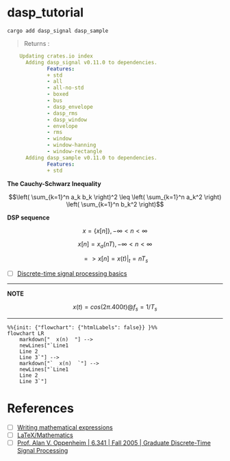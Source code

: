 # dasp_tutorial


```
cargo add dasp_signal dasp_sample
```
> Returns :
```yaml
    Updating crates.io index
      Adding dasp_signal v0.11.0 to dependencies.
             Features:
             + std
             - all
             - all-no-std
             - boxed
             - bus
             - dasp_envelope
             - dasp_rms
             - dasp_window
             - envelope
             - rms
             - window
             - window-hanning
             - window-rectangle
      Adding dasp_sample v0.11.0 to dependencies.
             Features:
             + std
```

**The Cauchy-Schwarz Inequality**

```math
\left( \sum_{k=1}^n a_k b_k \right)^2 \leq \left( \sum_{k=1}^n a_k^2 \right) \left( \sum_{k=1}^n b_k^2 \right)
```

**DSP sequence**

```math
x = \{ x[n] \}, -\infty < n < \infty
```

```math
x[n] = x_a ( nT ), -\infty < n < \infty
```


```math
=> x[n] = x(t)|_t=nT_s
```

- [ ] [Discrete-time signal processing basics](https://signalprocessingsystems.netlify.app/disciplines/discrete/discretesignalprocessing_main/)

---
**NOTE**

```math
x(t) = cos(2 \pi . 400t) @ f_s = 1/T_s 
```

---

```mermaid
%%{init: {"flowchart": {"htmlLabels": false}} }%%
flowchart LR
    markdown["  x(n)  "] -->
    newLines["`Line1
    Line 2
    Line 3`"] -->
    markdown["`  x(n)  `"] --> 
    newLines["`Line1
    Line 2
    Line 3`"]
```








# References

- [ ] [Writing mathematical expressions](https://docs.github.com/en/get-started/writing-on-github/working-with-advanced-formatting/writing-mathematical-expressions)
- [ ] [LaTeX/Mathematics](https://en.wikibooks.org/wiki/LaTeX/Mathematics)
- [ ] [Prof. Alan V. Oppenheim | 6.341 | Fall 2005 | Graduate Discrete-Time Signal Processing](https://ocw.mit.edu/courses/6-341-discrete-time-signal-processing-fall-2005/)

```
